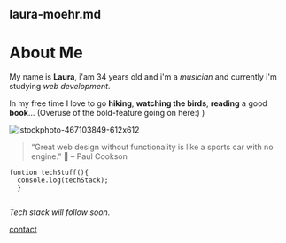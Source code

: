 ## laura-moehr.md
# About Me

My name is **Laura**, i'am 34 years old and i'm a _musician_ and currently i'm studying _web development_.

In my free time I love to go **hiking**, **watching the birds**, **reading** a good **book**... (Overuse of the bold-feature going on here:) )

![istockphoto-467103849-612x612](https://user-images.githubusercontent.com/86975686/140906773-d98b78ff-d958-4371-be14-b47ef4902fef.jpg)


> “Great web design without functionality is like a sports car with no engine.” :car:
– Paul Cookson 

```
funtion techStuff(){
  console.log(techStack);
  }
  
```

_Tech stack will follow soon._


[contact](laura.moehr@gmail.com)


